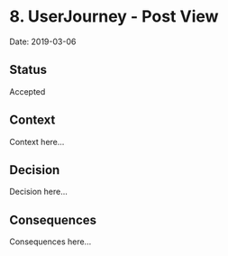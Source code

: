 # 8. UserJourney - Post View

Date: 2019-03-06

## Status

Accepted

## Context

Context here...

## Decision

Decision here...

## Consequences

Consequences here...
